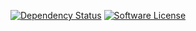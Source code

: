 [![Dependency Status](https://www.versioneye.com/user/projects/5520772f529844625d00001b/badge.svg?style=flat)](https://www.versioneye.com/user/projects/5520772f529844625d00001b)
[![Software License](https://img.shields.io/badge/license-MIT-brightgreen.svg?style=flat-square)](LICENSE.txt)
